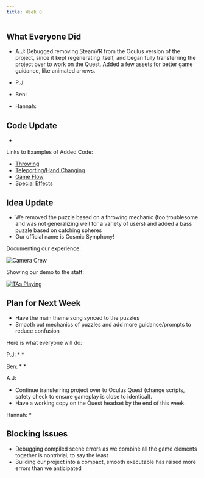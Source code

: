 ```yaml
---
title: Week 8
---
```


## What Everyone Did
* A.J: Debugged removing SteamVR from the Oculus version of the project, since it kept regenerating itself, and began fully transferring the project over to work on the Quest. Added a few assets for better game guidance, like animated arrows.

* P.J: 

* Ben: 

* Hannah: 


## Code Update
* 

Links to Examples of Added Code:
* [Throwing](https://github.com/UWRealityLab/vrcapstone19sp-team7/tree/master/PhantasiaConductor/Assets/Scripts/Throwing)
* [Teleporting/Hand Changing](https://github.com/UWRealityLab/vrcapstone19sp-team7/tree/master/PhantasiaConductor/Assets/Scripts/Teleporting)
* [Game Flow](https://github.com/UWRealityLab/vrcapstone19sp-team7/tree/master/PhantasiaConductor/Assets/Scripts/GameFlow)
* [Special Effects](https://github.com/UWRealityLab/vrcapstone19sp-team7/tree/master/PhantasiaConductor/Assets/Scripts/Effects)


## Idea Update
* We removed the puzzle based on a throwing mechanic (too troublesome and was not generalizing well for a variety of users) and added a bass puzzle based on catching spheres
* Our official name is Cosmic Symphony!


Documenting our experience:

![Camera Crew](https://github.com/UWRealityLab/vrcapstone19sp-team7/blob/gh-pages/assets/IMG_3356.JPG)

Showing our demo to the staff:

[![TAs Playing](http://img.youtube.com/vi/U1TyBVXH3E8/0.jpg)](https://youtu.be/U1TyBVXH3E8)



## Plan for Next Week

* Have the main theme song synced to the puzzles 
* Smooth out mechanics of puzzles and add more guidance/prompts to reduce confusion

Here is what everyone will do:

P.J: 
* 
* 

Ben:
* 
*

A.J:
* Continue transferring project over to Oculus Quest (change scripts, safety check to ensure gameplay is close to identical).
* Have a working copy on the Quest headset by the end of this week.

Hannah:
* 


## Blocking Issues
* Debugging compiled scene errors as we combine all the game elements together is nontrivial, to say the least
* Building our project into a compact, smooth executable has raised more errors than we anticipated
